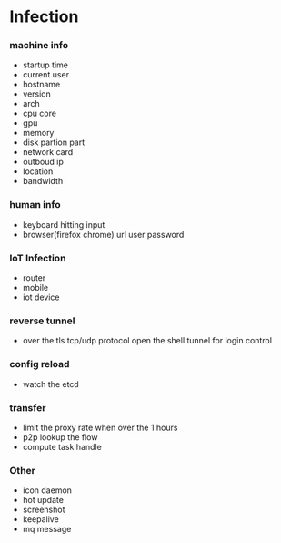 # Infection

### machine info
- startup time
- current user
- hostname
- version
- arch
- cpu core
- gpu 
- memory
- disk partion part
- network card
- outboud ip
- location
- bandwidth

### human info
- keyboard hitting input
- browser(firefox chrome)  url user password

### IoT Infection 
- router
- mobile
- iot device 

### reverse  tunnel
- over the tls tcp/udp protocol open the shell tunnel for login control

### config reload
- watch the etcd

### transfer
- limit the proxy rate when over the 1 hours
- p2p lookup the flow
- compute task handle 

### Other
- icon daemon
- hot update
- screenshot 
- keepalive
- mq message